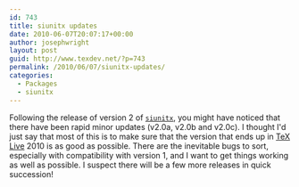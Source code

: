 ```yaml
---
id: 743
title: siunitx updates
date: 2010-06-07T20:07:17+00:00
author: josephwright
layout: post
guid: http://www.texdev.net/?p=743
permalink: /2010/06/07/siunitx-updates/
categories:
  - Packages
  - siunitx
---
```

Following the release of version 2 of [`siunitx`](https://ctan.org/pkg/siunitx), you might have noticed that there have been rapid minor updates (v2.0a, v2.0b and v2.0c). I thought I'd just say that most of this is to make sure that the version that ends up in [TeX Live](http://www.tug.org/texlive/) 2010 is as good as possible. There are the inevitable bugs to sort, especially with compatibility with version 1, and I want to get things working as well as possible. I suspect there will be a few more releases in quick succession!
